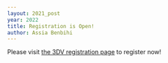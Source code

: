 ```yaml
---
layout: 2021_post
year: 2022
title: Registration is Open!
author: Assia Benbihi
---
```


Please visit [the 3DV registration page]({{site.url}}/{{page.year}}/registration) to register now!
